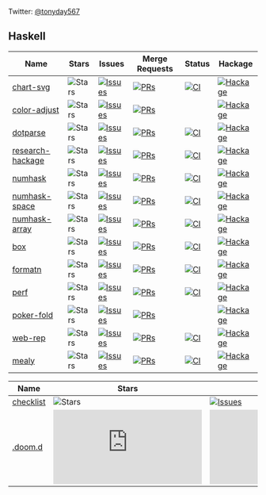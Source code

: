 Twitter: [@tonyday567](https://twitter.com/tonyday567)
## Haskell

| Name | Stars | Issues | Merge Requests | Status | Hackage |
| ---- | ----- | ------ | -------------- | ------ | ------- |
|[chart-svg](https://github.com/tonyday567/chart-svg) |![Stars](https://img.shields.io/github/stars/tonyday567/chart-svg?style=social) | [![Issues](https://img.shields.io/github/issues/tonyday567/chart-svg?label=%22%22)](https://github.com/tonyday567/chart-svg/issues) | [![PRs](https://img.shields.io/github/issues-pr/tonyday567/chart-svg?label=%22%22)](https://github.com/tonyday567/chart-svg/pulls) | [![CI](https://github.com/tonyday567/chart-svg/workflows/haskell-ci/badge.svg)](https://github.com/tonyday567/chart-svg/actions) | [![Hackage](https://img.shields.io/hackage/v/chart-svg.svg?label=%22%22)](https://hackage.haskell.org/package/chart-svg)|
|[color-adjust](https://github.com/tonyday567/color-adjust) |![Stars](https://img.shields.io/github/stars/tonyday567/color-adjust?style=social) | [![Issues](https://img.shields.io/github/issues/tonyday567/color-adjust?label=%22%22)](https://github.com/tonyday567/color-adjust/issues) | [![PRs](https://img.shields.io/github/issues-pr/tonyday567/color-adjust?label=%22%22)](https://github.com/tonyday567/color-adjust/pulls) |  | [![Hackage](https://img.shields.io/hackage/v/color-adjust.svg?label=%22%22)](https://hackage.haskell.org/package/color-adjust)|
|[dotparse](https://github.com/tonyday567/dotparse) |![Stars](https://img.shields.io/github/stars/tonyday567/dotparse?style=social) | [![Issues](https://img.shields.io/github/issues/tonyday567/dotparse?label=%22%22)](https://github.com/tonyday567/dotparse/issues) | [![PRs](https://img.shields.io/github/issues-pr/tonyday567/dotparse?label=%22%22)](https://github.com/tonyday567/dotparse/pulls) | [![CI](https://github.com/tonyday567/dotparse/workflows/haskell-ci/badge.svg)](https://github.com/tonyday567/dotparse/actions) | [![Hackage](https://img.shields.io/hackage/v/dotparse.svg?label=%22%22)](https://hackage.haskell.org/package/dotparse)|
|[research-hackage](https://github.com/tonyday567/research-hackage) |![Stars](https://img.shields.io/github/stars/tonyday567/research-hackage?style=social) | [![Issues](https://img.shields.io/github/issues/tonyday567/research-hackage?label=%22%22)](https://github.com/tonyday567/research-hackage/issues) | [![PRs](https://img.shields.io/github/issues-pr/tonyday567/research-hackage?label=%22%22)](https://github.com/tonyday567/research-hackage/pulls) | [![CI](https://github.com/tonyday567/research-hackage/workflows/haskell-ci/badge.svg)](https://github.com/tonyday567/research-hackage/actions) | [![Hackage](https://img.shields.io/hackage/v/research-hackage.svg?label=%22%22)](https://hackage.haskell.org/package/research-hackage)|
|[numhask](https://github.com/tonyday567/numhask) |![Stars](https://img.shields.io/github/stars/tonyday567/numhask?style=social) | [![Issues](https://img.shields.io/github/issues/tonyday567/numhask?label=%22%22)](https://github.com/tonyday567/numhask/issues) | [![PRs](https://img.shields.io/github/issues-pr/tonyday567/numhask?label=%22%22)](https://github.com/tonyday567/numhask/pulls) | [![CI](https://github.com/tonyday567/numhask/workflows/haskell-ci/badge.svg)](https://github.com/tonyday567/numhask/actions) | [![Hackage](https://img.shields.io/hackage/v/numhask.svg?label=%22%22)](https://hackage.haskell.org/package/numhask)|
|[numhask-space](https://github.com/tonyday567/numhask-space) |![Stars](https://img.shields.io/github/stars/tonyday567/numhask-space?style=social) | [![Issues](https://img.shields.io/github/issues/tonyday567/numhask-space?label=%22%22)](https://github.com/tonyday567/numhask-space/issues) | [![PRs](https://img.shields.io/github/issues-pr/tonyday567/numhask-space?label=%22%22)](https://github.com/tonyday567/numhask-space/pulls) | [![CI](https://github.com/tonyday567/numhask-space/workflows/haskell-ci/badge.svg)](https://github.com/tonyday567/numhask-space/actions) | [![Hackage](https://img.shields.io/hackage/v/numhask-space.svg?label=%22%22)](https://hackage.haskell.org/package/numhask-space)|
|[numhask-array](https://github.com/tonyday567/numhask-array) |![Stars](https://img.shields.io/github/stars/tonyday567/numhask-array?style=social) | [![Issues](https://img.shields.io/github/issues/tonyday567/numhask-array?label=%22%22)](https://github.com/tonyday567/numhask-array/issues) | [![PRs](https://img.shields.io/github/issues-pr/tonyday567/numhask-array?label=%22%22)](https://github.com/tonyday567/numhask-array/pulls) | [![CI](https://github.com/tonyday567/numhask-array/workflows/haskell-ci/badge.svg)](https://github.com/tonyday567/numhask-array/actions) | [![Hackage](https://img.shields.io/hackage/v/numhask-array.svg?label=%22%22)](https://hackage.haskell.org/package/numhask-array)|
|[box](https://github.com/tonyday567/box) |![Stars](https://img.shields.io/github/stars/tonyday567/box?style=social) | [![Issues](https://img.shields.io/github/issues/tonyday567/box?label=%22%22)](https://github.com/tonyday567/box/issues) | [![PRs](https://img.shields.io/github/issues-pr/tonyday567/box?label=%22%22)](https://github.com/tonyday567/box/pulls) | [![CI](https://github.com/tonyday567/box/workflows/haskell-ci/badge.svg)](https://github.com/tonyday567/box/actions) | [![Hackage](https://img.shields.io/hackage/v/box.svg?label=%22%22)](https://hackage.haskell.org/package/box)|
|[formatn](https://github.com/tonyday567/formatn) |![Stars](https://img.shields.io/github/stars/tonyday567/formatn?style=social) | [![Issues](https://img.shields.io/github/issues/tonyday567/formatn?label=%22%22)](https://github.com/tonyday567/formatn/issues) | [![PRs](https://img.shields.io/github/issues-pr/tonyday567/formatn?label=%22%22)](https://github.com/tonyday567/formatn/pulls) | [![CI](https://github.com/tonyday567/formatn/workflows/haskell-ci/badge.svg)](https://github.com/tonyday567/formatn/actions) | [![Hackage](https://img.shields.io/hackage/v/formatn.svg?label=%22%22)](https://hackage.haskell.org/package/formatn)|
|[perf](https://github.com/tonyday567/perf) |![Stars](https://img.shields.io/github/stars/tonyday567/perf?style=social) | [![Issues](https://img.shields.io/github/issues/tonyday567/perf?label=%22%22)](https://github.com/tonyday567/perf/issues) | [![PRs](https://img.shields.io/github/issues-pr/tonyday567/perf?label=%22%22)](https://github.com/tonyday567/perf/pulls) | [![CI](https://github.com/tonyday567/perf/workflows/haskell-ci/badge.svg)](https://github.com/tonyday567/perf/actions) | [![Hackage](https://img.shields.io/hackage/v/perf.svg?label=%22%22)](https://hackage.haskell.org/package/perf)|
|[poker-fold](https://github.com/tonyday567/poker-fold) |![Stars](https://img.shields.io/github/stars/tonyday567/poker-fold?style=social) | [![Issues](https://img.shields.io/github/issues/tonyday567/poker-fold?label=%22%22)](https://github.com/tonyday567/poker-fold/issues) | [![PRs](https://img.shields.io/github/issues-pr/tonyday567/poker-fold?label=%22%22)](https://github.com/tonyday567/poker-fold/pulls) |  | [![Hackage](https://img.shields.io/hackage/v/poker-fold.svg?label=%22%22)](https://hackage.haskell.org/package/poker-fold)|
|[web-rep](https://github.com/tonyday567/web-rep) |![Stars](https://img.shields.io/github/stars/tonyday567/web-rep?style=social) | [![Issues](https://img.shields.io/github/issues/tonyday567/web-rep?label=%22%22)](https://github.com/tonyday567/web-rep/issues) | [![PRs](https://img.shields.io/github/issues-pr/tonyday567/web-rep?label=%22%22)](https://github.com/tonyday567/web-rep/pulls) | [![CI](https://github.com/tonyday567/web-rep/workflows/haskell-ci/badge.svg)](https://github.com/tonyday567/web-rep/actions) | [![Hackage](https://img.shields.io/hackage/v/web-rep.svg?label=%22%22)](https://hackage.haskell.org/package/web-rep)|
|[mealy](https://github.com/tonyday567/mealy) |![Stars](https://img.shields.io/github/stars/tonyday567/mealy?style=social) | [![Issues](https://img.shields.io/github/issues/tonyday567/mealy?label=%22%22)](https://github.com/tonyday567/mealy/issues) | [![PRs](https://img.shields.io/github/issues-pr/tonyday567/mealy?label=%22%22)](https://github.com/tonyday567/mealy/pulls) | [![CI](https://github.com/tonyday567/mealy/workflows/haskell-ci/badge.svg)](https://github.com/tonyday567/mealy/actions) | [![Hackage](https://img.shields.io/hackage/v/mealy.svg?label=%22%22)](https://hackage.haskell.org/package/mealy)|## Emacs

| Name | Stars | Issues | Merge Requests |
| ---- | ----- | ------ | -------------- |
|[checklist](https://github.com/tonyday567/checklist) |![Stars](https://img.shields.io/github/stars/tonyday567/checklist?style=social) | [![Issues](https://img.shields.io/github/issues/tonyday567/checklist?label=%22%22)](https://github.com/tonyday567/checklist/issues) | [![PRs](https://img.shields.io/github/issues-pr/tonyday567/checklist?label=%22%22)](https://github.com/tonyday567/checklist/pulls) |
|[.doom.d](https://github.com/tonyday567/.doom.d) |![Stars](https://img.shields.io/github/stars/tonyday567/.doom.d?style=social) | [![Issues](https://img.shields.io/github/issues/tonyday567/.doom.d?label=%22%22)](https://github.com/tonyday567/.doom.d/issues) | [![PRs](https://img.shields.io/github/issues-pr/tonyday567/.doom.d?label=%22%22)](https://github.com/tonyday567/.doom.d/pulls) |